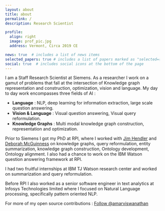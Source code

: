 ```yaml
---
layout: about
title: about
permalink: /
description: Research Scientist

profile:
  align: right
  image: prof_pic.jpg
  address: Vermont, Circa 2019 CE

news: true  # includes a list of news items
selected_papers: true # includes a list of papers marked as "selected={true}"
social: true  # includes social icons at the bottom of the page
---
```


I am a Staff Research Scientist at Siemens. As a researcher I work on a gamut of problems that fall at the intersection of Knowledge graph representation and construction, optimization, vision and language. My day to day work encompasses three fields of AI :

* **Language** : NLP, deep learning for information extraction, large scale question answering.
* **Vision & Language** : Visual question answering, Visual query reformulation.
* **Knowledge Graphs** : Multi modal knowledge graph construction, representation and optimization.

Prior to Siemens I got my PhD at RPI, where I worked with [Jim Hendler](https://www.cs.rpi.edu/~hendler/) and [Deborah McGuinness](https://en.wikipedia.org/wiki/Deborah_McGuinness) on knowledge graphs, query reformulation, entity summarization, knowledge graph construction, Ontology development, Ontology alignment. I also had a chance to work on the IBM Watson question answering framework at RPI.

I had two fruitful internships at IBM TJ Watson research center and worked on summarization and query reformulation.

Before RPI I also worked as a senior software engineer in text analytics at Infosys Technologies limited where I focused on Natural Language processing, specifically pattern oriented NLP.

For more of my open source contributions :   <a class="github-button" href="https://github.com/amarviswanathan" data-show-count="true" aria-label="Follow on github"> Follow @amarviswanathan</a>
